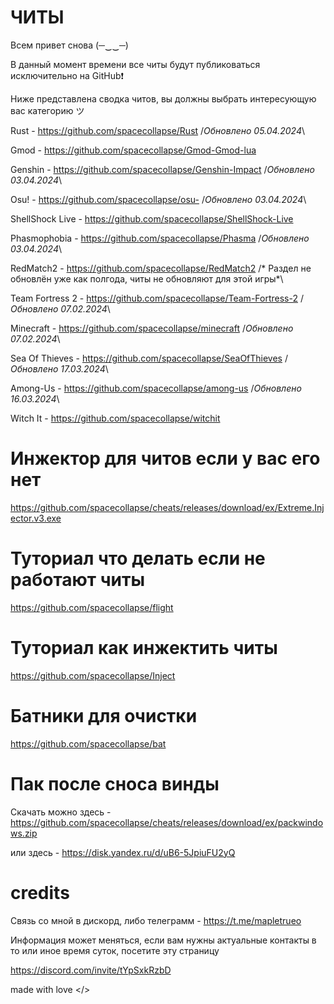 # ЧИТЫ

Всем привет снова (─‿‿─)

В данный момент времени все читы будут публиковаться исключительно на GitHub❗

Ниже представлена сводка читов, вы должны выбрать интересующую вас категорию ツ 

Rust - https://github.com/spacecollapse/Rust /*Обновлено 05.04.2024*\

Gmod - https://github.com/spacecollapse/Gmod-Gmod-lua

Genshin - https://github.com/spacecollapse/Genshin-Impact /*Обновлено 03.04.2024*\

Osu! - https://github.com/spacecollapse/osu- /*Обновлено 03.04.2024*\

ShellShock Live - https://github.com/spacecollapse/ShellShock-Live

Phasmophobia - https://github.com/spacecollapse/Phasma /*Обновлено 03.04.2024*\

RedMatch2 - https://github.com/spacecollapse/RedMatch2 /* Раздел не обновлён уже как полгода, читы не обновляют для этой игры*\

Team Fortress 2 - https://github.com/spacecollapse/Team-Fortress-2 /*Обновлено 07.02.2024*\

Minecraft - https://github.com/spacecollapse/minecraft /*Обновлено 07.02.2024*\

Sea Of Thieves - https://github.com/spacecollapse/SeaOfThieves /*Обновлено 17.03.2024*\

Among-Us - https://github.com/spacecollapse/among-us /*Обновлено 16.03.2024*\

Witch It - https://github.com/spacecollapse/witchit


# Инжектор для читов если у вас его нет
https://github.com/spacecollapse/cheats/releases/download/ex/Extreme.Injector.v3.exe

# Туториал что делать если не работают читы 
https://github.com/spacecollapse/flight

# Туториал как инжектить читы
https://github.com/spacecollapse/Inject

# Батники для очистки
https://github.com/spacecollapse/bat

# Пак после сноса винды

Скачать можно здесь - https://github.com/spacecollapse/cheats/releases/download/ex/packwindows.zip

или здесь - https://disk.yandex.ru/d/uB6-5JpiuFU2yQ

# credits
Связь со мной в дискорд, либо телеграмм - https://t.me/mapletrueo

Информация может меняться, если вам нужны актуальные контакты в то или иное время суток, посетите эту страницу

https://discord.com/invite/tYpSxkRzbD

made with love </>
